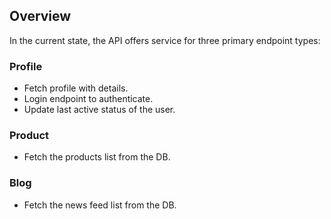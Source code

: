 ## Overview

In the current state, the API offers service for three primary endpoint types:

### Profile

- Fetch profile with details.
- Login endpoint to authenticate.
- Update last active status of the user.

### Product

- Fetch the products list from the DB.

### Blog

- Fetch the news feed list from the DB.
